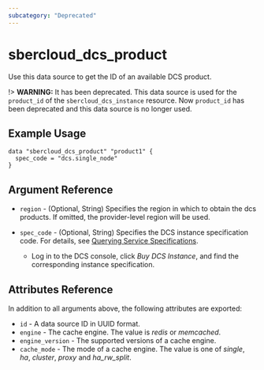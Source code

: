```yaml
---
subcategory: "Deprecated"
---
```


# sbercloud_dcs_product

Use this data source to get the ID of an available DCS product.

!> **WARNING:** It has been deprecated. This data source is used for the `product_id` of the
`sbercloud_dcs_instance` resource. Now `product_id` has been deprecated and this data source is no longer used.

## Example Usage

```hcl
data "sbercloud_dcs_product" "product1" {
  spec_code = "dcs.single_node"
}
```

## Argument Reference

* `region` - (Optional, String) Specifies the region in which to obtain the dcs products.
  If omitted, the provider-level region will be used.

* `spec_code` - (Optional, String) Specifies the DCS instance specification code. For details, see
    [Querying Service Specifications](https://support.hc.sbercloud.ru/api/dcs/dcs-api-0312040.html).
  + Log in to the DCS console, click *Buy DCS Instance*, and find the corresponding instance specification.

## Attributes Reference

In addition to all arguments above, the following attributes are exported:

* `id` - A data source ID in UUID format.
* `engine` - The cache engine. The value is *redis* or *memcached*.
* `engine_version` - The supported versions of a cache engine.
* `cache_mode` - The mode of a cache engine. The value is one of *single*, *ha*, *cluster*,
  *proxy* and *ha_rw_split*.
